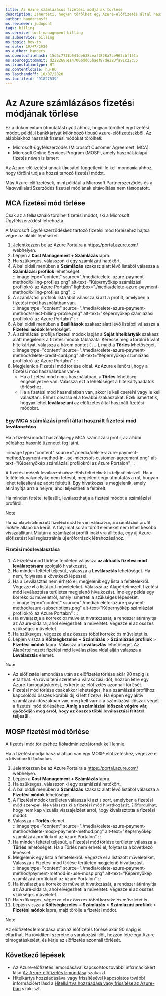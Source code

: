 ```yaml
---
title: Az Azure számlázásos fizetési módjának törlése
description: Ismerteti, hogyan törölhet egy Azure-előfizetés által használt fizetési módot.
author: bandersmsft
ms.reviewer: judupont
tags: billing
ms.service: cost-management-billing
ms.subservice: billing
ms.topic: how-to
ms.date: 10/07/2020
ms.author: banders
ms.openlocfilehash: 15d6c7731b541de638ceaf7828a7ce962cbf154a
ms.sourcegitcommit: d2222681e14700bdd65baef97de223fa91c22c55
ms.translationtype: HT
ms.contentlocale: hu-HU
ms.lasthandoff: 10/07/2020
ms.locfileid: "91827539"
---
```

# <a name="delete-an-azure-billing-payment-method"></a>Az Azure számlázásos fizetési módjának törlése

Ez a dokumentum útmutatást nyújt ahhoz, hogyan törölhet egy fizetési módot, például bankkártyát különböző típusú Azure-előfizetésekből. Az alábbiakhoz használt fizetési módokat törölheti:

- Microsoft-ügyfélszerződés (Microsoft Customer Agreement, MCA)
- Microsoft Online Services Program (MOSP), amely használatalapú fizetés néven is ismert

Az Azure-előfizetést annak típusától függetlenül le kell mondania ahhoz, hogy törölni tudja a hozzá tartozó fizetési módot.

Más Azure-előfizetések, mint például a Microsoft Partnerszerződés és a Nagyvállalati Szerződés fizetési módjának eltávolítása nem támogatott.

## <a name="delete-an-mca-payment-method"></a>MCA fizetési mód törlése

Csak az a felhasználó törölhet fizetési módot, aki a Microsoft Ügyfélszerződést létrehozta.

A Microsoft Ügyfélszerződéshez tartozó fizetési mód törléséhez hajtsa végre az alábbi lépéseket.

1. Jelentkezzen be az Azure Portalra a https://portal.azure.com/ webhelyen.
1. Lépjen a **Cost Management + Számlázás** lapra.
1. Ha szükséges, válasszon ki egy számlázási hatókört.
1. A bal oldali menüben a **Számlázás** szakasz alatt lévő listából válassza a **Számlázási profilok** lehetőséget.  
    :::image type="content" source="./media/delete-azure-payment-method/billing-profiles.png" alt-text="Képernyőkép számlázási profilokról az Azure Portalon" lightbox="./media/delete-azure-payment-method/billing-profiles.png" :::
1. A számlázási profilok listájából válassza ki azt a profilt, amelyben a fizetési mód használatban van.  
    :::image type="content" source="./media/delete-azure-payment-method/select-billing-profile.png" alt-text="Képernyőkép számlázási profilokról az Azure Portalon" :::
1. A bal oldali menüben a **Beállítások** szakasz alatt lévő listából válassza a **Fizetési módok** lehetőséget.
1. A számlázási profilja fizetési módok lapján a **Saját hitelkártyák** szakasz alatt megjelenik a fizetési módok táblázata. Keresse meg a törölni kívánt hitelkártyát, válassza a három pontot ( **...** ), majd a **Törlés** lehetőséget.  
    :::image type="content" source="./media/delete-azure-payment-method/delete-credit-card.png" alt-text="Képernyőkép számlázási profilokról az Azure Portalon" :::
1. Megjelenik a Fizetési mód törlése oldal. Az Azure ellenőrzi, hogy a fizetési mód használatban van-e.
    - Ha a fizetési mód nincs használatban, a **Törlés** lehetőség engedélyezve van. Válassza ezt a lehetőséget a hitelkártyaadatok törléséhez.
    - Ha a fizetési mód használatban van, akkor le kell cserélni vagy le kell választani. Ehhez olvassa el a további szakaszokat. Ezek ismertetik, hogyan lehet **leválasztani** az előfizetés által használt fizetési módokat.

### <a name="detach-payment-method-used-by-an-mca-billing-profile"></a>Egy MCA számlázási profil által használt fizetési mód leválasztása

Ha a fizetési módot használja egy MCA számlázási profil, az alábbi példához hasonló üzenetet fog látni.

:::image type="content" source="./media/delete-azure-payment-method/payment-method-in-use-microsoft-customer-agreement.png" alt-text="Képernyőkép számlázási profilokról az Azure Portalon" :::

A fizetési módok leválasztásához több feltételnek is teljesülnie kell. Ha a feltételek valamelyike nem teljesül, megjelenik egy útmutatás arról, hogyan lehet teljesíteni az adott feltételt. Egy hivatkozás is megjelenik, amely átirányítja arra a helyre, ahol teljesítheti a feltételt.

Ha minden feltétel teljesült, leválaszthatja a fizetési módot a számlázási profilról.

> [!NOTE]
> Ha az alapértelmezett fizetési mód le van választva, a számlázási profil _inaktív_ állapotba kerül. A folyamat során törölt elemeket nem lehet később visszaállítani. Miután a számlázási profilt inaktívra állította, egy új Azure-előfizetést kell regisztrálnia új erőforrások létrehozásához.

#### <a name="to-detach-a-payment-method"></a>Fizetési mód leválasztása

1. A Fizetési mód törlése területen válassza **az aktuális fizetési mód leválasztására** szolgáló hivatkozást.
1. Ha minden feltétel teljesült, válassza a **Leválasztás** lehetőséget. Ha nem, folytassa a következő lépéssel.
1. Ha a Leválasztás nem érhető el, megjelenik egy lista a feltételekről. Végezze el a listázott műveleteket. Válassza az Alapértelmezett fizetési mód leválasztása területen megjelenő hivatkozást. Íme egy példa egy korrekciós műveletről, amely ismerteti a szükséges lépéseket.  
    :::image type="content" source="./media/delete-azure-payment-method/azure-subscriptions.png" alt-text="Képernyőkép számlázási profilokról az Azure Portalon" :::
1. Ha kiválasztja a korrekciós művelet hivatkozását, a rendszer átirányítja az Azure-oldalra, ahol elvégezheti a műveletet. Végezze el az összes szükséges műveletet.
1. Ha szükséges, végezze el az összes többi korrekciós műveletet is.
1. Lépjen vissza a **Költségkezelés + Számlázás** > **Számlázási profilok** > **Fizetési módok** lapra. Válassza a **Leválasztás** lehetőséget. Az Alapértelmezett fizetési mód leválasztása oldal alján válassza a **Leválasztás** elemet.

> [!NOTE]
> - Az előfizetés lemondása után az előfizetés törlése akár 90 napig is eltarthat. Ha rövidíteni szeretné a várakozási időt, hozzon létre egy Azure-támogatáskérést, és kérje az előfizetés azonnali törlését.
> - Fizetési mód törlése csak akkor lehetséges, ha a számlázási profilhoz kapcsolódó összes korábbi díj ki lett fizetve. Ha éppen egy aktív számlázási időszakban van, meg kell várnia a számlázási időszak végét a fizetési mód törléséhez. **Amíg a számlázási időszak végére vár, győződjön meg arról, hogy az összes többi leválasztási feltétel teljesül**.

## <a name="delete-a-mosp-payment-method"></a>MOSP fizetési mód törlése

A fizetési mód törléséhez fiókadminisztrátornak kell lennie.

Ha a fizetési módja használatban van egy MOSP-előfizetéshez, végezze el a következő lépéseket.

1. Jelentkezzen be az Azure Portalra a https://portal.azure.com/ webhelyen.
1. Lépjen a **Cost Management + Számlázás** lapra.
1. Ha szükséges, válasszon ki egy számlázási hatókört.
1. A bal oldali menüben a **Számlázás** szakasz alatt lévő listából válassza a **Fizetési módok** lehetőséget.
1. A Fizetési módok területen válassza ki azt a _sort_, amelyben a fizetési mód szerepel. Ne válassza ki a fizetési mód hivatkozását. Előfordulhat, hogy nem kap vizuális visszajelzést arról, hogy kiválasztotta a fizetési módot.
1. Válassza a **Törlés** elemet.  
    :::image type="content" source="./media/delete-azure-payment-method/delete-mosp-payment-method.png" alt-text="Képernyőkép számlázási profilokról az Azure Portalon" :::
1. Ha minden feltétel teljesült, a Fizetési mód törlése területen válassza a **Törlés** lehetőséget. Ha a Törlés nem érhető el, folytassa a következő lépéssel.
1. Megjelenik egy lista a feltételekről. Végezze el a listázott műveleteket. Válassza a Fizetési mód törlése területen megjelenő hivatkozást.  
    :::image type="content" source="./media/delete-azure-payment-method/payment-method-in-use-mosp.png" alt-text="Képernyőkép számlázási profilokról az Azure Portalon" :::
1. Ha kiválasztja a korrekciós művelet hivatkozását, a rendszer átirányítja az Azure-oldalra, ahol elvégezheti a műveletet. Végezze el az összes szükséges műveletet.
1. Ha szükséges, végezze el az összes többi korrekciós műveletet is.
1. Lépjen vissza a **Költségkezelés + Számlázás** > **Számlázási profilok** > **Fizetési módok** lapra, majd törölje a fizetési módot.

> [!NOTE]
> Az előfizetés lemondása után az előfizetés törlése akár 90 napig is eltarthat. Ha rövidíteni szeretné a várakozási időt, hozzon létre egy Azure-támogatáskérést, és kérje az előfizetés azonnali törlését.

## <a name="next-steps"></a>Következő lépések

- Az Azure-előfizetés lemondásával kapcsolatos további információkért lásd [Az Azure-előfizetés lemondása](cancel-azure-subscription.md) szakaszt.
- Hitelkártya hozzáadásával vagy frissítésével kapcsolatos további információért lásd a [Hitelkártya hozzáadása vagy frissítése az Azure-ban](change-credit-card.md) szakaszt.